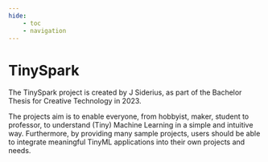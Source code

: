 ```yaml
---
hide: 
    - toc
    - navigation
---
```


# TinySpark

The TinySpark project is created by J Siderius, as part of the Bachelor Thesis for Creative Technology in 2023.

The projects aim is to enable everyone, from hobbyist, maker, student to professor, to understand (Tiny) Machine Learning in a simple and intuitive way. Furthermore, by providing many sample projects, users should be able to integrate meaningful TinyML applications into their own projects and needs.